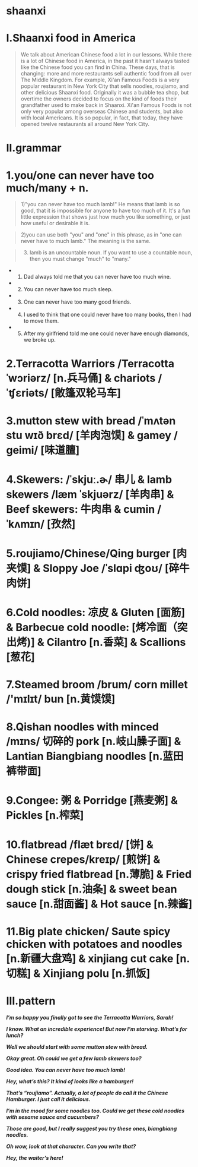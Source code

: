 # shaanxi
# I.Shaanxi food in America 
> We talk about American Chinese food a lot in our lessons. While there is a lot of Chinese food in America, in the past it hasn't always tasted like the Chinese food you can find in China. These days, that is changing: more and more restaurants sell authentic food from all over The Middle Kingdom. For example, Xi'an Famous Foods is a very popular restaurant in New York City that sells noodles, roujiamo, and other delicious Shaanxi food. Originally it was a bubble tea shop, but overtime the owners decided to focus on the kind of foods their grandfather used to make back in Shaanxi. Xi'an Famous Foods is not only very popular among overseas Chinese and students, but also with local Americans. It is so popular, in fact, that today, they have opened twelve restaurants all around New York City.

# II.grammar
# 1.you/one can never have too much/many + n.
>  1)"you can never have too much lamb!" He means that lamb is so good, that it is impossible for anyone to have too much of it. It's a fun little expression that shows just how much you like something, or just how useful or desirable it is.

> 2)you can use both "you" and "one" in this phrase, as in "one can never have to much lamb." The meaning is the same.

> 3) lamb is an uncountable noun. If you want to use a countable noun, then you must change "much" to "many."

- 1. Dad always told me that you can never have too much wine.

- 2. You can never have too much sleep.

- 3. One can never have too many good friends.

- 4. I used to think that one could never have too many books, then I had to move them.

- 5. After my girlfriend told me one could never have enough diamonds, we broke up.

# 2.Terracotta Warriors /Terracotta ˈwɔriərz/ [n.兵马俑] & chariots /ˈʧɛriəts/ [敞篷双轮马车]



# 3.mutton stew with bread /ˈmʌtən stu wɪð brɛd/ [羊肉泡馍] & gamey /ɡeimi/ [味道膻]



# 4.Skewers: /ˈskjuː.ɚ/ 串儿 &  lamb skewers /læm ˈskjuərz/ [羊肉串] & Beef skewers: 牛肉串 & cumin /ˈkʌmɪn/ [孜然]


# 5.roujiamo/Chinese/Qing burger [肉夹馍] & Sloppy Joe /ˈslɑpi ʤoʊ/ [碎牛肉饼] 


# 6.Cold noodles: 凉皮 & Gluten [面筋] & Barbecue cold noodle: [烤冷面（突出烤)] & Cilantro [n.香菜] & Scallions [葱花]


# 7.Steamed broom /brum/ corn millet /'mɪlɪt/  bun [n.黄馍馍]


# 8.Qishan noodles with minced /mɪns/ 切碎的 pork [n.岐山臊子面] & Lantian Biangbiang noodles [n.蓝田裤带面]


# 9.Congee: 粥 & Porridge [燕麦粥] & Pickles [n.榨菜] 


# 10.flatbread /flæt brɛd/ [饼] & Chinese crepes/kreɪp/ [煎饼] & crispy fried flatbread [n.薄脆] & Fried dough stick [n.油条] & sweet bean sauce [n.甜面酱] & Hot sauce [n.辣酱] 

# 11.Big plate chicken/ Saute spicy chicken with potatoes and noodles [n.新疆大盘鸡] & xinjiang cut cake [n.切糕] & Xinjiang polu [n.抓饭]





# III.pattern
***I’m so happy you finally got to see the Terracotta Warriors, Sarah!***

***I know. What an incredible experience! But now I’m starving. What’s for lunch?***

***Well we should start with some mutton stew with bread.***

***Okay great. Oh could we get a few lamb skewers too?***

***Good idea. You can never have too much lamb!***

***Hey, what’s this? It kind of looks like a hamburger!***

***That’s “roujiamo”. Actually, a lot of people do call it the Chinese Hamburger. I just call it delicious.***

***I’m in the mood for some noodles too. Could we get these cold noodles with sesame sauce and cucumbers?***

***Those are good, but I really suggest you try these ones, biangbiang noodles.***

***Oh wow, look at that character. Can you write that?***

***Hey, the waiter's here!***






